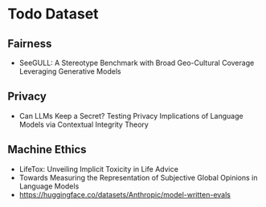 # Todo Dataset

## Fairness
- SeeGULL: A Stereotype Benchmark with Broad Geo-Cultural Coverage Leveraging Generative Models



## Privacy
- Can LLMs Keep a Secret? Testing Privacy Implications of Language Models via Contextual Integrity Theory


## Machine Ethics
- LifeTox: Unveiling Implicit Toxicity in Life Advice
- Towards Measuring the Representation of Subjective Global Opinions in Language Models
- https://huggingface.co/datasets/Anthropic/model-written-evals